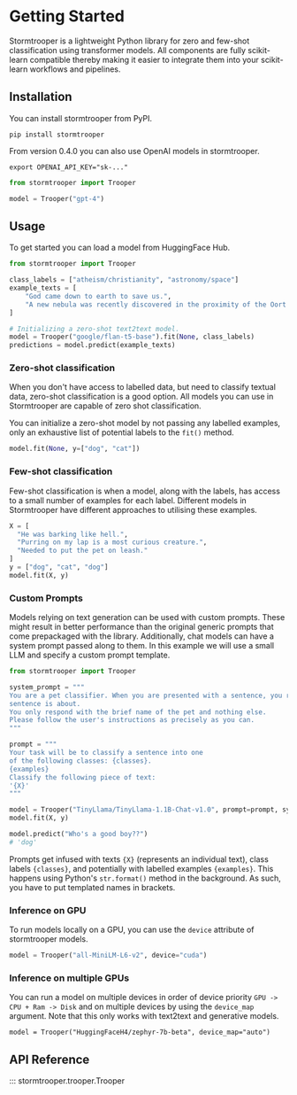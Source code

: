 # Getting Started

Stormtrooper is a lightweight Python library for zero and few-shot classification using transformer models. All components are fully scikit-learn compatible thereby making it easier to integrate them into your scikit-learn workflows and pipelines.

## Installation
You can install stormtrooper from PyPI.

```
pip install stormtrooper
```

From version 0.4.0 you can also use OpenAI models in stormtrooper.

```
export OPENAI_API_KEY="sk-..."
```

```python
from stormtrooper import Trooper

model = Trooper("gpt-4")
```

## Usage

To get started you can load a model from HuggingFace Hub.

```Python
from stormtrooper import Trooper

class_labels = ["atheism/christianity", "astronomy/space"]
example_texts = [
    "God came down to earth to save us.",
    "A new nebula was recently discovered in the proximity of the Oort cloud."
]

# Initializing a zero-shot text2text model.
model = Trooper("google/flan-t5-base").fit(None, class_labels)
predictions = model.predict(example_texts)
```
### Zero-shot classification

When you don't have access to labelled data, but need to classify textual data, zero-shot classification is a good option.
All models you can use in Stormtrooper are capable of zero shot classification.

You can initialize a zero-shot model by not passing any labelled examples, only an exhaustive list of potential labels to the `fit()` method.

```Python
model.fit(None, y=["dog", "cat"])
```

### Few-shot classification

Few-shot classification is when a model, along with the labels, has access to a small number of examples for each label.
Different models in Stormtrooper have different approaches to utilising these examples.
```Python
X = [
  "He was barking like hell.",
  "Purring on my lap is a most curious creature.",
  "Needed to put the pet on leash."
]
y = ["dog", "cat", "dog"]
model.fit(X, y)
```

### Custom Prompts

Models relying on text generation can be used with custom prompts. These might result in better performance than the original generic prompts that come prepackaged with the library.
Additionally, chat models can have a system prompt passed along to them.
In this example we will use a small LLM and specify a custom prompt template.

```python
from stormtrooper import Trooper

system_prompt = """
You are a pet classifier. When you are presented with a sentence, you recognize which pet the
sentence is about.
You only respond with the brief name of the pet and nothing else.
Please follow the user's instructions as precisely as you can.
"""

prompt = """
Your task will be to classify a sentence into one
of the following classes: {classes}.
{examples}
Classify the following piece of text:
'{X}'
"""

model = Trooper("TinyLlama/TinyLlama-1.1B-Chat-v1.0", prompt=prompt, system_prompt=system_prompt)
model.fit(X, y)

model.predict("Who's a good boy??")
# 'dog'
```

Prompts get infused with texts `{X}` (represents an individual text), class labels `{classes}`, and potentially with labelled examples `{examples}`.
This happens using Python's `str.format()` method in the background.
As such, you have to put templated names in brackets.

### Inference on GPU

To run models locally on a GPU, you can use the `device` attribute of stormtrooper models.

```python
model = Trooper("all-MiniLM-L6-v2", device="cuda")

```

### Inference on multiple GPUs

You can run a model on multiple devices in order of device priority `GPU -> CPU + Ram -> Disk` and on multiple devices by using the `device_map` argument.
Note that this only works with text2text and generative models.

```
model = Trooper("HuggingFaceH4/zephyr-7b-beta", device_map="auto")
```

## API Reference

::: stormtrooper.trooper.Trooper

